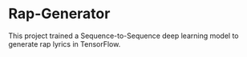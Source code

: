 # Rap-Generator

This project trained a Sequence-to-Sequence deep learning model to generate rap lyrics in TensorFlow.
